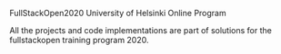 FullStackOpen2020 University of Helsinki Online Program

All the projects  and code implementations are part of solutions for the fullstackopen training program 2020.